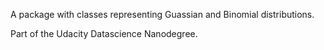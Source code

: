 A package with classes representing Guassian and Binomial distributions.

Part of the Udacity Datascience Nanodegree.